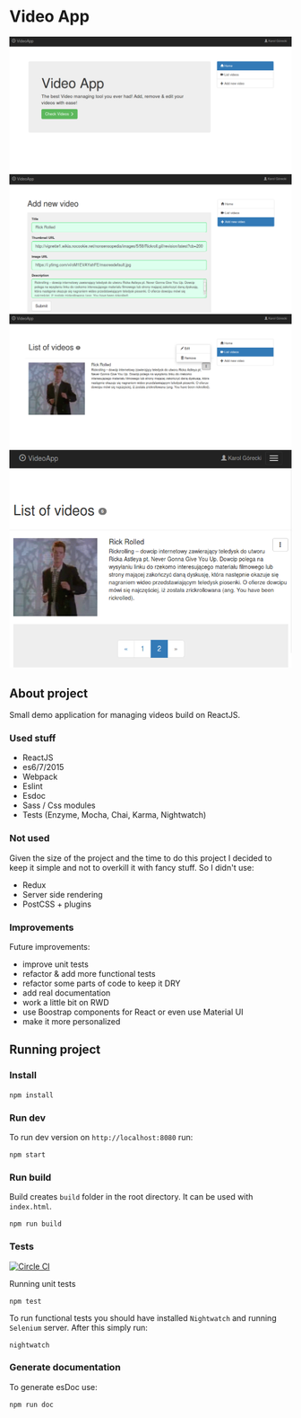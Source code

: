# Video App
![](./screens/1.png)
![](./screens/2.png)
![](./screens/3.png)
![](./screens/4.png)
## About project
Small demo application for managing videos build on ReactJS.

### Used stuff
- ReactJS
- es6/7/2015
- Webpack
- Eslint
- Esdoc
- Sass / Css modules
- Tests (Enzyme, Mocha, Chai, Karma, Nightwatch)

### Not used
Given the size of the project and the time to do this project I decided to keep it simple and not to overkill it with
fancy stuff. So I didn't use:
- Redux
- Server side rendering
- PostCSS + plugins

### Improvements
Future improvements:
- improve unit tests
- refactor & add more functional tests
- refactor some parts of code to keep it DRY
- add real documentation
- work a little bit on RWD
- use Boostrap components for React or even use Material UI
- make it more personalized

## Running project

### Install
```
npm install
```

### Run dev
To run dev version on `http://localhost:8080` run:
```
npm start
```

### Run build
Build creates `build` folder in the root directory. It can be used with `index.html`.
```
npm run build
```

### Tests
[![Circle CI](https://circleci.com/gh/karolgorecki/video-app/tree/dev.svg?style=svg)](https://circleci.com/gh/karolgorecki/video-app/tree/dev)

Running unit tests
```
npm test
```

To run functional tests you should have installed `Nightwatch` and running `Selenium` server. After this simply run:
```
nightwatch
```

### Generate documentation
To generate esDoc use:
```
npm run doc
```
